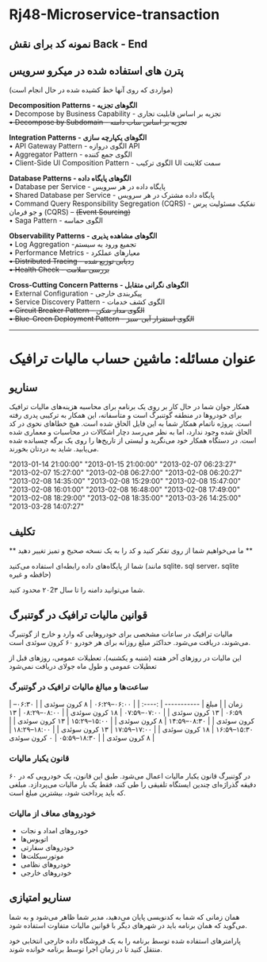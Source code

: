 # Rj48-Microservice-transaction


نمونه کد برای نقش Back - End
--------------------------------------------------------------------------
## پترن های استفاده شده در میکرو سرویس
(مواردی که روی آنها خط کشیده شده در حال انجام است)

**Decomposition Patterns      -   الگوهای تجزیه**
 <br>
•	Decompose by Business Capability -  تجزیه بر اساس قابلیت تجاری   <br>
~~•	Decompose by Subdomain  -  تجزیه بر اساس ساب دامنه~~  <br>

**Integration Patterns - الگوهای یکپارچه سازی**
<br>
•	API Gateway Pattern -  الگوی دروازه API  <br>
•	Aggregator Pattern -   الگوی جمع کننده  <br>
•	Client-Side UI Composition Pattern -  الگوی ترکیب UI سمت کلاینت  <br>

 **Database Patterns - الگوهای پایگاه داده**
 <br>
•	Database per Service - پایگاه داده در هر سرویس  <br>
•	Shared Database per Service - پایگاه داده مشترک در هر سرویس  <br>
•	Command Query Responsibility Segregation (CQRS) -  تفکیک مسئولیت پرس و جو فرمان (CQRS) – ~~(Event Sourcing)~~
<br>
•	Saga Pattern - الگوی حماسه  <br>

 **Observability Patterns - الگوهای مشاهده پذیری**
 <br>
•	Log Aggregation -تجمیع ورود به سیستم   <br>
•	Performance Metrics -  معیارهای عملکرد  <br>
~~•	Distributed Tracing - ردیابی توزیع شده~~  <br>
~~•	Health Check - بررسی سلامت~~  <br>

 **Cross-Cutting Concern Patterns - الگوهای نگرانی متقابل**
 <br>
•	External Configuration -  پیکربندی خارجی  <br>
•	Service Discovery Pattern -  الگوی کشف خدمات  <br>
~~•	Circuit Breaker Pattern - الگوی مدار شکن~~  <br>
~~•	Blue-Green Deployment Pattern -  الگوی استقرار آبی-سبز~~  <br>


----------------------------------------------------------------------------------------------------------------


# عنوان مسائله: ماشین حساب مالیات ترافیک

## سناریو

همکار جوان شما در حال کار بر روی یک برنامه برای محاسبه هزینه‌های مالیات ترافیک برای خودروها در منطقه گوتنبرگ است و متأسفانه، این همکار به ترکیبی پدری رفته است. پروژه ناتمام همکار شما به این فایل الحاق شده است. هیچ خطاهای نحوی در کد الحاق شده وجود ندارد، اما به نظر می‌رسد دچار اشکالات در محاسبات و معماری شده است.
در دستگاه همکار خود می‌نگرید و لیستی از تاریخ‌ها را روی یک برگه چسبانده شده می‌یابید. شاید به دردتان بخورند.

 "2013-01-14 21:00:00"
"2013-01-15 21:00:00"
"2013-02-07 06:23:27"
"2013-02-07 15:27:00"
"2013-02-08 06:27:00"
"2013-02-08 06:20:27"
"2013-02-08 14:35:00"
"2013-02-08 15:29:00"
"2013-02-08 15:47:00"
"2013-02-08 16:01:00"
"2013-02-08 16:48:00"
"2013-02-08 17:49:00"
"2013-02-08 18:29:00"
"2013-02-08 18:35:00"
"2013-03-26 14:25:00"
"2013-03-28 14:07:27"





## تکلیف
** ما می‌خواهیم شما از روی تفکر کنید و کد را به یک نسخه صحیح و تمیز تغییر دهید **

شما از پایگاه‌های داده رابطه‌ای استفاده می‌کنید 
(مانند sqlite، sql server، sqlite حافظه و غیره)

شما می‌توانید دامنه را تا سال ۲۰2۳ محدود کنید.

## قوانین مالیات ترافیک در گوتنبرگ
مالیات ترافیک در ساعات مشخصی برای خودروهایی که وارد و خارج از گوتنبرگ می‌شوند، دریافت می‌شود.
حداکثر مبلغ روزانه برای هر خودرو ۶۰ کرون سوئدی است.


این مالیات در روزهای آخر هفته (شنبه و یکشنبه)،
 تعطیلات عمومی،
 روزهای قبل از تعطیلات عمومی
 و طول ماه جولای دریافت نمی‌شود

### ساعت‌ها و مبالغ مالیات ترافیک در گوتنبرگ

| زمان        |    | مبلغ 
| ----------- |                     :----: |
| ۰۶:۰۰–۰۶:۲۹ |   ۸ کرون سوئدی |
| ۰۶:۳۰–۰۶:۵۹ | ۱۳ کرون سوئدی |
| ۰۷:۰۰–۰۷:۵۹ | ۱۸ کرون سوئدی |
| ۰۸:۰۰–۰۸:۲۹ | ۱۳ کرون سوئدی |
| ۰۸:۳۰–۱۴:۵۹ |   ۸ کرون سوئدی |
| ۱۵:۰۰–۱۵:۲۹ | ۱۳ کرون سوئدی |
| ۱۵:۳۰–۱۶:۵۹ | ۱۸ کرون سوئدی |
| ۱۷:۰۰–۱۷:۵۹ | ۱۳ کرون سوئدی |
| ۱۸:۰۰–۱۸:۲۹ |   ۸ کرون سوئدی |
| ۱۸:۳۰–۰۵:۵۹ |   ۰ کرون سوئدی |

### قانون یکبار مالیات

در گوتنبرگ قانون یکبار مالیات اعمال می‌شود. طبق این قانون، یک خودرویی که در ۶۰ دقیقه گذراژه‌ای چندین ایستگاه تلفیقی را طی کند، فقط یک بار مالیات می‌پردازد. مبلغی که باید پرداخت شود، بیشترین مبلغ است.

### خودروهای معاف از مالیات

- خودروهای امداد و نجات
- اتوبوس‌ها
- خودروهای سفارتی
- موتورسیکلت‌ها
- خودروهای نظامی
- خودروهای خارجی

## سناریو امتیازی

همان زمانی که شما به کدنویسی پایان می‌دهید، مدیر شما ظاهر می‌شود و به شما می‌گوید که همان برنامه باید در شهرهای دیگر با قوانین مالیات متفاوت استفاده شود.

پارامترهای استفاده شده توسط برنامه را به یک فروشگاه داده خارجی انتخابی خود منتقل کنید تا در زمان اجرا توسط برنامه خوانده شوند.



